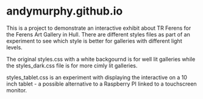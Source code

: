 # andymurphy.github.io
This is a project to demonstrate an interactive exhibit about TR Ferens for the Ferens Art Gallery in Hull.
There are different styles files as part of an experiment to see which style is better for galleries with different light levels.

The original styles.css with a white backgournd is for well lit galleries while the styles_dark.css file is for more cimly lit galleries.

styles_tablet.css is an experiment with displaying the interactive on a 10 inch tablet - a possible alternative to a Raspberry PI linked to a touchscreen monitor.

